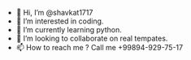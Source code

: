 - 👋 Hi, I’m @shavkat1717
- 👀 I’m interested in coding.
- 🌱 I’m currently learning python.
- 💞️ I’m looking to collaborate on real tempates.
- 📫 How to reach me ? Call me +99894-929-75-17

<!---
shavkat1717/shavkat1717 is a ✨ special ✨ repository because its `README.md` (this file) appears on your GitHub profile.
You can click the Preview link to take a look at your changes.
--->
